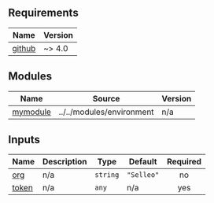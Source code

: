 <!-- BEGIN_TF_DOCS -->
## Requirements

| Name | Version |
|------|---------|
| <a name="requirement_github"></a> [github](#requirement\_github) | ~> 4.0 |

## Modules

| Name | Source | Version |
|------|--------|---------|
| <a name="module_mymodule"></a> [mymodule](#module\_mymodule) | ../../modules/environment | n/a |

## Inputs

| Name | Description | Type | Default | Required |
|------|-------------|------|---------|:--------:|
| <a name="input_org"></a> [org](#input\_org) | n/a | `string` | `"Selleo"` | no |
| <a name="input_token"></a> [token](#input\_token) | n/a | `any` | n/a | yes |
<!-- END_TF_DOCS -->